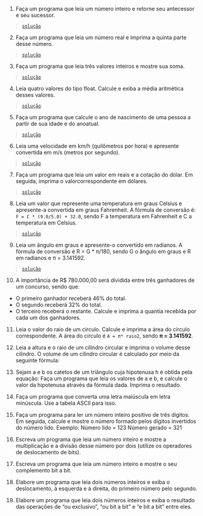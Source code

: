1) Faça um programa que leia um número inteiro e retorne seu antecessor e seu sucessor.
> [`solução`](ex001.c)

2) Faça um programa que leia um número real e imprima a quinta parte desse número.
> [`solução`](ex002.c)

3) Faça um programa que leia três valores inteiros e mostre sua soma.
> [`solução`](ex003.c)

4) Leia quatro valores do tipo float. Calcule e exiba a média aritmética desses valores.
> [`solução`](ex004.c)

5) Faça um programa que calcule o ano de nascimento de uma pessoa a partir de sua idade e do anoatual.
> [`solução`](ex005.c)

6) Leia uma velocidade em km/h (quilômetros por hora) e apresente convertida em m/s (metros por segundo).
> [`solução`](ex006.c)

7) Faça um programa que leia um valor em reais e a cotação do dólar. Em seguida, imprima o valorcorrespondente em dólares.
> [`solução`](ex007.c)

8) Leia um valor que represente uma temperatura em graus Celsius e apresente-a convertida em graus Fahrenheit. A fórmula de conversão é: `F = C * (9.0/5.0) + 32.0`, sendo F a temperatura em Fahrenheit e C a temperatura em Celsius.
> [`solução`](ex008.c)

9) Leia um ângulo em graus e apresente-o convertido em radianos. A fórmula de conversão é R = G * π/180, sendo G o ângulo em graus e R em radianos e π = 3.141592.
> [`solução`](ex009.c)

10) A importância de R$ 780.000,00 será dividida entre três ganhadores de um concurso, sendo que:
- O primeiro ganhador receberá 46% do total.
- O segundo receberá 32% do total.
- O terceiro receberá o restante.
Calcule e imprima a quantia recebida por cada um dos ganhadores.
11) Leia o valor do raio de um círculo. Calcule e imprima a área do círculo correspondente. A área do círculo é `A = π* raio2`, sendo **π = 3.141592**.

12) Leia a altura e o raio de um cilindro circular e imprima o volume desse cilindro. O volume de
um cilindro circular é calculado por meio da seguinte fórmula:

13) Sejam a e b os catetos de um triângulo cuja hipotenusa h é obtida pela equação: Faça um programa que leia os valores de a e b, e calcule o valor da hipotenusa através da fórmula dada. Imprima o resultado.

14) Faça um programa que converta uma letra maiúscula em letra minúscula. Use a tabela ASCII para isso.

15) Faça um programa para ler um número inteiro positivo de três dígitos. Em seguida, calcule e mostre o número formado pelos dígitos invertidos do número lido. Exemplo: Número lido = 123 Número gerado = 321

16) Escreva um programa que leia um número inteiro e mostre a multiplicação e a divisão desse número por dois (utilize os operadores de deslocamento de bits).

17) Escreva um programa que leia um número inteiro e mostre o seu complemento bit a bit.

18) Elabore um programa que leia dois números inteiros e exiba o deslocamento, à esquerda e à direita, do primeiro número pelo segundo.

19) Elabore um programa que leia dois números inteiros e exiba o resultado das operações de “ou exclusivo”, “ou bit a bit” e “e bit a bit” entre eles.


